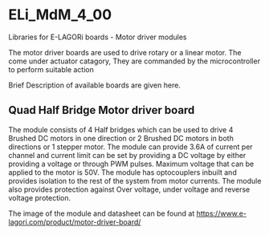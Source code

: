 # ELi_MdM_4_00
Libraries for E-LAGORi boards - Motor driver modules

The motor driver boards are used to drive rotary or a linear motor. The come under actuator catagory, They are commanded by the microcontroller to perform suitable action

Brief Description of available boards are given here.

Quad Half Bridge Motor driver board
--------------------------------------------------------------------------------------------------------------------------------------------------------------------
The module consists of 4 Half bridges which can be used to drive 4 Brushed DC motors in one direction or 2 Brushed DC motors in both directions or 1 stepper motor. The module can provide 3.6A of current per channel and current limit can be set by providing a DC voltage by either providing a voltage or through PWM pulses. Maximum voltage that can be applied to the motor is 50V. The module has optocouplers inbuilt and provides isolation to the rest of the system from motor currents. The module also provides protection against Over voltage, under voltage and reverse voltage protection.

The image of the module and datasheet can be found at https://www.e-lagori.com/product/motor-driver-board/
